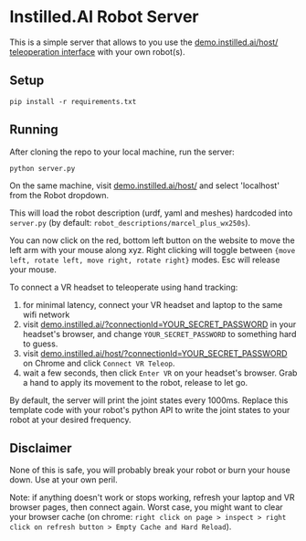 # Instilled.AI Robot Server

This is a simple server that allows to you use the [demo.instilled.ai/host/ teleoperation interface](https://demo.instilled.ai/host/) with your own robot(s).

## Setup
```
pip install -r requirements.txt
```

## Running

After cloning the repo to your local machine, run the server:
```
python server.py
```

On the same machine, visit [demo.instilled.ai/host/](https://demo.instilled.ai/host/) and select 'localhost' from the Robot dropdown.

This will load the robot description (urdf, yaml and meshes) hardcoded into `server.py` (by default: `robot_descriptions/marcel_plus_wx250s`). 

You can now click on the red, bottom left button on the website to move the left arm with your mouse along xyz. Right clicking will toggle between `{move left, rotate left, move right, rotate right}` modes. Esc will release your mouse.

To connect a VR headset to teleoperate using hand tracking:
1. for minimal latency, connect your VR headset and laptop to the same wifi network
2. visit [demo.instilled.ai/?connectionId=YOUR_SECRET_PASSWORD](https://demo.instilled.ai/) in your headset's browser, and change `YOUR_SECRET_PASSWORD` to something hard to guess.
3. visit [demo.instilled.ai/host/?connectionId=YOUR_SECRET_PASSWORD](https://demo.instilled.ai/host/) on Chrome and click `Connect VR Teleop`.
4. wait a few seconds, then click `Enter VR` on your headset's browser. Grab a hand to apply its movement to the robot, release to let go.

By default, the server will print the joint states every 1000ms. Replace this template code with your robot's python API to write the joint states to your robot at your desired frequency.

## Disclaimer

None of this is safe, you will probably break your robot or burn your house down. Use at your own peril.

Note: if anything doesn't work or stops working, refresh your laptop and VR browser pages, then connect again. Worst case, you might want to clear your browser cache (on chrome: `right click on page > inspect > right click on refresh button > Empty Cache and Hard Reload`).
